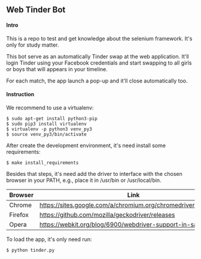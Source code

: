## Web Tinder Bot

#### Intro
This is a repo to test and get knowledge about the selenium framework. It's only for study matter.


This bot serve as an automatically Tinder swap at the web application.
It'll login Tinder using your Facebook credentials and start swapping to all girls or boys that will appears in your timeline.

For each match, the app launch a pop-up and it'll close automatically too.

#### Instruction
We recommend to use a virtualenv:
```
$ sudo apt-get install python3-pip
$ sudo pip3 install virtualenv
$ virtualenv -p python3 venv_py3
$ source venv_py3/bin/activate
```

After create the development environment, it's need install some requirements:
```
$ make install_requirements
```

Besides that steps, it's need add the driver to interface with the chosen browser in your PATH, e.g., place it in /usr/bin or /usr/local/bin.

| Browser | Link |
| --- | --- |
| Chrome | https://sites.google.com/a/chromium.org/chromedriver/downloads |
| Firefox | https://github.com/mozilla/geckodriver/releases |
| Opera | https://webkit.org/blog/6900/webdriver-support-in-safari-10/ |

To load the app, it's only need run:
```
$ python tinder.py
```
